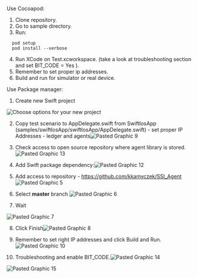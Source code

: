Use Cocoapod:

1. Clone repository.
2. Go to sample directory.
3. Run:
```
  pod setup
  pod install --verbose
```
4. Run XCode on Test.xcworkspace. (take a look at troubleshooting section and set BIT_CODE = Yes ).
5. Remember to set proper ip addresses.
6. Build and run for simulator or real device.


Use Package manager:

1. Create new Swift project 

![Choose options for your new project](files/Choose%20options%20for%20your%20new%20project.png)



2. Copy test scenario to AppDelegate.swift from SwiftIosApp (samples/swiftIosApp/swiftIosApp/AppDelegate.swift) - set proper IP Addresses - ledger and agents![Pasted Graphic 9](files/Pasted%20Graphic%209.png)





3. Check access to open source repository where agent library is stored.![Pasted Graphic 13](files/Pasted%20Graphic%2013.png)



4. Add Swift package dependency:![Pasted Graphic 12](files/Pasted%20Graphic%2012.png)





5. Add access to repository - https://github.com/kkamyczek/SSI_Agent ![Pasted Graphic 5](files/Pasted%20Graphic%205.png)



6. Select **master** branch ![Pasted Graphic 6](files/Pasted%20Graphic%206.png)



7. Wait

![Pasted Graphic 7](files/Pasted%20Graphic%207.png)



8. Click Finish![Pasted Graphic 8](files/Pasted%20Graphic%208.png)





9. Remember to set right IP addresses and click Build and Run.![Pasted Graphic 10](files/Pasted%20Graphic%2010.png)

10. Troubleshooting and enable BIT_CODE.![Pasted Graphic 14](files/Pasted%20Graphic%2014.png)

![Pasted Graphic 15](files/Pasted%20Graphic%2015.png)

